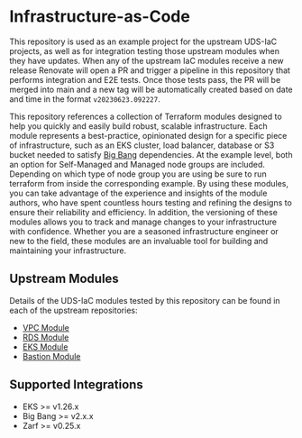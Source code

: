 # Infrastructure-as-Code

This repository is used as an example project for the upstream UDS-IaC projects, as well as for integration testing those upstream modules when they have updates. When any of the upstream IaC modules receive a new release Renovate will open a PR and trigger a pipeline in this repository that performs integration and E2E tests. Once those tests pass, the PR will be merged into main and a new tag will be automatically created based on date and time in the format `v20230623.092227`.

This repository references a collection of Terraform modules designed to help you quickly and easily build robust, scalable infrastructure. Each module represents a best-practice, opinionated design for a specific piece of infrastructure, such as an EKS cluster, load balancer, database or S3 bucket needed to satisfy [Big Bang](https://docs-bigbang.dso.mil/) dependencies. At the example level, both an option for Self-Managed and Managed node groups are included. Depending on which type of node group you are using be sure to run terraform from inside the corresponding example. By using these modules, you can take advantage of the experience and insights of the module authors, who have spent countless hours testing and refining the designs to ensure their reliability and efficiency. In addition, the versioning of these modules allows you to track and manage changes to your infrastructure with confidence. Whether you are a seasoned infrastructure engineer or new to the field, these modules are an invaluable tool for building and maintaining your infrastructure.

## Upstream Modules

Details of the UDS-IaC modules tested by this repository can be found in each of the upstream repositories:

- [VPC Module](https://github.com/defenseunicorns/terraform-aws-uds-vpc)
- [RDS Module](https://github.com/defenseunicorns/terraform-aws-uds-rds)
- [EKS Module](https://github.com/defenseunicorns/terraform-aws-uds-eks)
- [Bastion Module](https://github.com/defenseunicorns/terraform-aws-uds-bastion)

## Supported Integrations

- EKS >= v1.26.x
- Big Bang >= v2.x.x
- Zarf >= v0.25.x
